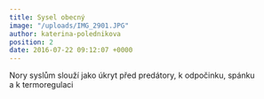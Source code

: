 ```yaml
---
title: Sysel obecný
image: "/uploads/IMG_2901.JPG"
author: katerina-polednikova
position: 2
date: 2016-07-22 09:12:07 +0000
---
```

Nory syslům slouží jako úkryt před predátory, k odpočinku, spánku
a k termoregulaci
